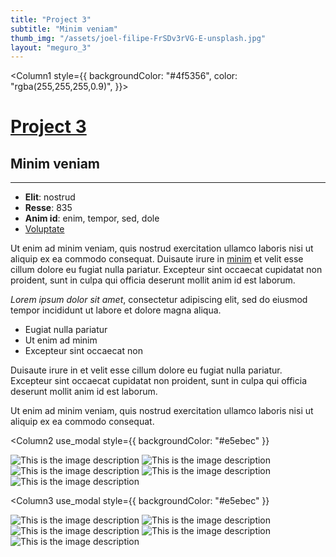 ```yaml
---
title: "Project 3"
subtitle: "Minim veniam"
thumb_img: "/assets/joel-filipe-FrSDv3rVG-E-unsplash.jpg"
layout: "meguro_3"
---
```


<Column1 style={{
	backgroundColor: "#4f5356",
	color: "rgba(255,255,255,0.9)",
}}>

# [Project 3](/project-3)

## Minim veniam

---

<Info li_separator="|">

- **Elit**: nostrud
- **Resse**: 835
- **Anim id**: enim, tempor, sed, dole
- [Voluptate](https://example.com)


</Info>

Ut enim ad minim veniam, quis nostrud exercitation ullamco laboris nisi ut aliquip ex ea commodo consequat. Duisaute irure in [minim](https://example.com) et velit esse cillum dolore eu fugiat nulla pariatur. Excepteur sint occaecat cupidatat non proident, sunt in culpa qui officia deserunt mollit anim id est laborum.

*Lorem ipsum dolor sit amet*, consectetur adipiscing elit, sed do eiusmod tempor incididunt ut labore et dolore magna aliqua.

- Eugiat nulla pariatur
- Ut enim ad minim
- Excepteur sint occaecat non

Duisaute irure in et velit esse cillum dolore eu fugiat nulla pariatur. Excepteur sint occaecat cupidatat non proident, sunt in culpa qui officia deserunt mollit anim id est laborum.

Ut enim ad minim veniam, quis nostrud exercitation ullamco laboris nisi ut aliquip ex ea commodo consequat.

</Column1>

<Column2
	use_modal
	style={{ backgroundColor: "#e5ebec" }}
>

![This is the image description](/assets/joel-filipe-_Di_gyxSdSk-unsplash.jpg)
![This is the image description](/assets/joel-filipe-TmSYx44Y0QY-unsplash.jpg)
![This is the image description](/assets/joel-filipe-2BLsWpau-GQ-unsplash.jpg)
![This is the image description](/assets/joel-filipe-HiOgJdpg0qo-unsplash.jpg)
![This is the image description](/assets/joel-filipe-FrSDv3rVG-E-unsplash.jpg)

</Column2>

<Column3
	use_modal
	style={{ backgroundColor: "#e5ebec" }}
>

![This is the image description](/assets/joel-filipe-HiOgJdpg0qo-unsplash.jpg)
![This is the image description](/assets/joel-filipe-FrSDv3rVG-E-unsplash.jpg)
![This is the image description](/assets/joel-filipe-2BLsWpau-GQ-unsplash.jpg)
![This is the image description](/assets/joel-filipe-SIyGeJeWAcY-unsplash.jpg)
![This is the image description](/assets/joel-filipe-TmSYx44Y0QY-unsplash.jpg)

</Column3>
